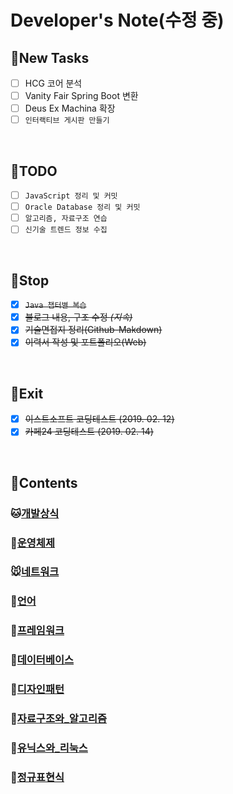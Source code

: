 # Developer's Note(수정 중)

## :memo:**New Tasks**
- [ ] HCG 코어 분석
- [ ] Vanity Fair Spring Boot 변환
- [ ] Deus Ex Machina 확장
- [ ] `인터랙티브 게시판 만들기`

<br>

## :memo:**TODO**
- [ ] `JavaScript 정리 및 커밋`
- [ ] `Oracle Database 정리 및 커밋`
- [ ] `알고리즘, 자료구조 연습`
- [ ] `신기술 트렌드 정보 수집`

<br>

## :memo:**Stop**
- [X] ~~``Java 챕터별 복습``~~
- [X] ~~블로그 내용, 구조 수정 *(지속)*~~
- [X] ~~기술면접지 정리(Github-Makdown)~~
- [X] ~~이력서 작성 및 포트폴리오(Web)~~
<!-- - [ ] ~~*면접 준비(면접합격 시)*~~ -->


<br>

## :memo:**Exit**

- [X] ~~이스트소프트 코딩테스트 (2019. 02. 12)~~
- [X] ~~카페24 코딩테스트 (2019. 02. 14)~~

<br>

## :memo:**Contents**

### :cat:[개발상식](/chapter1-개발상식)

### :dog:[운영체제](/chapter2-운영체제)

### :mouse:[네트워크](/chapter3-네트워크)

### :hamster:[언어](/chapter4.0-언어)

### :rabbit:[프레임워크](/chapter4.5-프레임워크)

### :wolf:[데이터베이스](/chapter5-데이터베이스)

### :frog:[디자인패턴](/chapter6-디자인패턴)

### :tiger:[자료구조와_알고리즘](/chapter7-자료구조와_알고리즘)

### :penguin:[유닉스와_리눅스](/chapter8-유닉스와_리눅스)

### :dolphin:[정규표현식](/chapter9-정규표현식)

<br>

